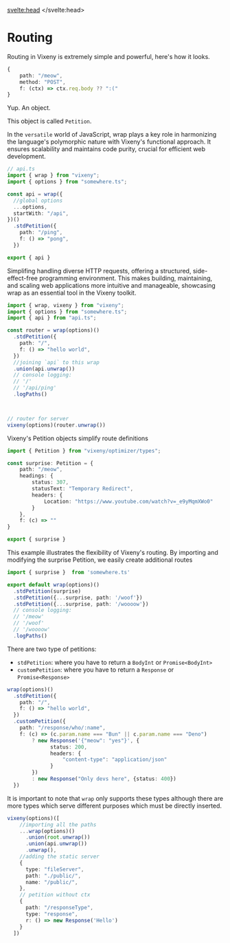 <script>
    import Heading from "$lib/components/Heading.svelte"
    import PreviousNext from "$lib/components/PreviousNext.svelte"
</script>

<svelte:head>
    <title>Routing - Vixeny</title>
    <meta name="description" content="Learn how to create routes in Vixeny" />
</svelte:head>

# Routing

Routing in Vixeny is extremely simple and powerful, here's how it looks.

```ts
{
    path: "/meow",
    method: "POST",
    f: (ctx) => ctx.req.body ?? ":("
}
```

Yup. An object.

This object is called `Petition`.

<Heading title="wrap" size="2" />

In the `versatile` world of JavaScript, wrap plays a key role in harmonizing the language's polymorphic nature with Vixeny's functional approach. It ensures scalability and maintains code purity, crucial for efficient web development.

```ts
// api.ts
import { wrap } from "vixeny";
import { options } from "somewhere.ts"; 

const api = wrap({
  //global options
  ...options,
  startWith: "/api",
})()
  .stdPetition({
    path: "/ping",
    f: () => "pong",
  })

export { api }
```

Simplifing handling diverse HTTP requests, offering a structured, side-effect-free programming environment. This makes building, maintaining, and scaling web applications more intuitive and manageable, showcasing wrap as an essential tool in the Vixeny toolkit.

```ts
import { wrap, vixeny } from "vixeny";
import { options } from "somewhere.ts"; 
import { api } from "api.ts"; 

const router = wrap(options)()
  .stdPetition({
    path: "/",
    f: () => "hello world",
  })
  //joining `api` to this wrap
  .union(api.unwrap())
  // console logging:
  // '/'
  // '/api/ping'
  .logPaths()



// router for server
vixeny(options)(router.unwrap())

```

<Heading title="Petitions" size="2" />

Vixeny's Petition objects simplify route definitions

```ts
import { Petition } from "vixeny/optimizer/types";

const surprise: Petition = {
    path: "/meow",
    headings: {
        status: 307,
        statusText: "Temporary Redirect",
        headers: {
            Location: "https://www.youtube.com/watch?v=_e9yMqmXWo0"
        }
    },
    f: (c) => ""
}

export { surprise }

```
This example illustrates the flexibility of Vixeny's routing. By importing and modifying the surprise Petition, we easily create additional routes

```ts
import { surprise }  from 'somewhere.ts'

export default wrap(options)()
  .stdPetition(surprise)
  .stdPetition({...surprise, path: '/woof'})
  .stdPetition({...surprise, path: '/woooow'})
  // console logging:
  // '/meow'
  // '/woof'
  // '/woooow'
  .logPaths()


```

<Heading title="Petitions types in wrap" size="2" />

 There are two type of petitions:
  - `stdPetition`: where you have to return a `BodyInt` or `Promise<BodyInt>`
  - `customPetition`: where you have to return a `Response` or `Promise<Response>`

```ts
wrap(options)()
  .stdPetition({
    path: "/",
    f: () => "hello world",
  })
  .customPetition({
    path: "/response/who/:name",
    f: (c) => (c.param.name === "Bun" || c.param.name === "Deno")
        ? new Response('{"meow": "yes"}', {
              status: 200,
              headers: {
                  "content-type": "application/json"
              }
        })
        : new Response("Only devs here", {status: 400})
  })
```

It is important to note that `wrap` only supports these types although there are more types which serve different purposes which must be directly inserted.

```ts
vixeny(options)([
    //importing all the paths
    ...wrap(options)()
      .union(root.unwrap())
      .union(api.unwrap())
      .unwrap(),
    //adding the static server
    {
      type: "fileServer",
      path: "./public/",
      name: "/public/",
    },
    // petition without ctx
    {
      path: "/responseType",
      type: "response",
      r: () => new Response('Hello')
    }
  ])
```

<PreviousNext previous="/framework/init" next="/framework/wrap" />
